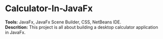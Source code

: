 # Calculator-In-JavaFx
<b>Tools:</b> JavaFx, JavaFx Scene Builder, CSS, NetBeans IDE. <br>
<b>Descrition:</b> This project is all about building a desktop calculator application in JavaFx.
